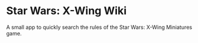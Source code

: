 # Star Wars: X-Wing Wiki
A small app to quickly search the rules of the Star Wars: X-Wing Miniatures game. 
